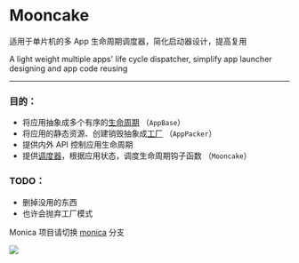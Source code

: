 # Mooncake

适用于单片机的多 App 生命周期调度器，简化启动器设计，提高复用

A light weight multiple apps' life cycle dispatcher, simplify app launcher designing and app code reusing

------

### 目的：

- 将应用抽象成多个有序的[生命周期](https://github.com/Forairaaaaa/mooncake/blob/main/src/app/app.h#L81) （`AppBase`）
- 将应用的静态资源、创建销毁抽象成[工厂](https://github.com/Forairaaaaa/mooncake/blob/main/src/app/app.h#L20) （`AppPacker`）
- 提供内外 API 控制应用生命周期
- 提供[调度器](https://github.com/Forairaaaaa/mooncake/blob/main/src/app/app_manager.cpp#L161)，根据应用状态，调度生命周期钩子函数 （`Mooncake`）

### TODO：
- 删掉没用的东西
- 也许会抛弃工厂模式

Monica 项目请切换 [monica](https://github.com/Forairaaaaa/mooncake/tree/monica) 分支

![](https://github.com/Forairaaaaa/mooncake/blob/main/pics/note_shit.jpg?raw=true)
